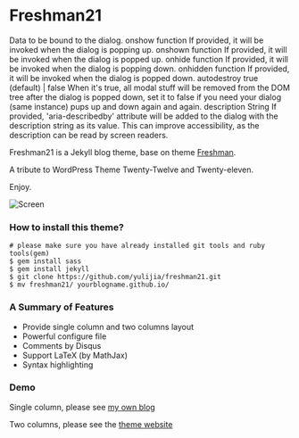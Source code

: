 Freshman21
==========

Data to be bound to the dialog.
onshow	function	If provided, it will be invoked when the dialog is popping up. 
onshown	function	If provided, it will be invoked when the dialog is popped up. 
onhide	function	If provided, it will be invoked when the dialog is popping down. 
onhidden	function	If provided, it will be invoked when the dialog is popped down. 
autodestroy	true (default) | false	When it's true, all modal stuff will be removed from the DOM tree after the dialog is popped down, set it to false if you need your dialog (same instance) pups up and down again and again.
description	String	If provided, 'aria-describedby' attribute will be added to the dialog with the description string as its value. This can improve accessibility, as the description can be read by screen readers.


Freshman21 is a Jekyll blog theme, base on theme [Freshman](http://github.com/yulijia/freshman). 

A tribute to WordPress Theme Twenty-Twelve and Twenty-eleven.

Enjoy.


![Screen](http://i.imgur.com/oSp7kacl.png)

### How to install this theme?

```
# please make sure you have already installed git tools and ruby tools(gem)
$ gem install sass
$ gem install jekyll
$ git clone https://github.com/yulijia/freshman21.git
$ mv freshman21/ yourblogname.github.io/
```

### A Summary of Features

- Provide single column and two columns layout
- Powerful configure file
- Comments by Disqus
- Support LaTeX (by MathJax)
- Syntax highlighting


### Demo

Single column, please see [my own blog](http://yulijia.net/en/)

Two columns, please see the [theme website](http://yulijia.net/freshman21/)

